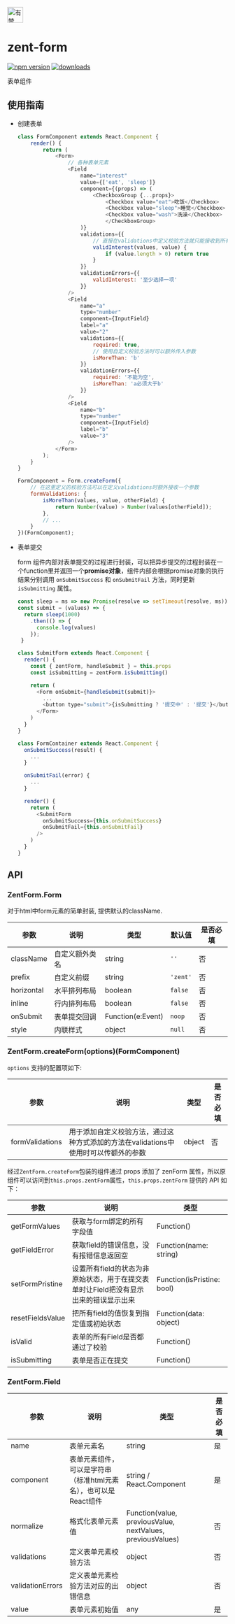 <p>
	<a href="https://github.com/youzan/">
		 <img alt="有赞logo" width="36px" src="https://img.yzcdn.cn/public_files/2017/02/09/e84aa8cbbf7852688c86218c1f3bbf17.png" alt="youzan" />
	</a>
</p>

# zent-form

[![npm version](https://img.shields.io/npm/v/zent-form.svg?style=flat)](https://www.npmjs.com/package/zent-form) [![downloads](https://img.shields.io/npm/dt/zent-form.svg)](https://www.npmjs.com/package/zent-form)

表单组件

## 使用指南

* 创建表单

	```javascript
	class FormComponent extends React.Component {
		render() {
			return (
				<Form>
					// 各种表单元素
					<Field
						name="interest"
						value={['eat', 'sleep']}
						component={(props) => (
							<CheckboxGroup {...props}>
								<Checkbox value="eat">吃饭</Checkbox>
								<Checkbox value="sleep">睡觉</Checkbox>
								<Checkbox value="wash">洗澡</Checkbox>
								</CheckboxGroup>
						)}
						validations={{
							// 直接在validations中定义校验方法就只能接收到所有表单元素值values和当前元素值value两个参数
							validInterest(values, value) {
								if (value.length > 0) return true
							}
						}}
						validationErrors={{
							validInterest: '至少选择一项'
						}}
					/>
					<Field
						name="a"
						type="number"
						component={InputField}
						label="a"
						value="2"
						validations={{
							required: true,
							// 使用自定义校验方法时可以额外传入参数
							isMoreThan: 'b'
						}}
						validationErrors={{
							required: '不能为空',
							isMoreThan: 'a必须大于b'
						}}
					/>
					<Field
						name="b"
						type="number"
						component={InputField}
						label="b"
						value="3"
					/>
				</Form>
			);
		}
	}

	FormComponent = Form.createForm({
		// 在这里定义的校验方法可以在定义validations时额外接收一个参数
		formValidations: {
			isMoreThan(values, value, otherField) {
				return Number(value) > Number(values[otherField]);
			},
			// ...
		}
	})(FormComponent);
	```

* 表单提交

	form 组件内部对表单提交的过程进行封装，可以把异步提交的过程封装在一个function里并返回一个**promise对象**，组件内部会根据promise对象的执行结果分别调用 `onSubmitSuccess` 和 `onSubmitFail` 方法，同时更新 `isSubmitting` 属性。

	```javascript
	const sleep = ms => new Promise(resolve => setTimeout(resolve, ms));
	const submit = (values) => {
	  return sleep(1000)
	    .then(() => {
	      console.log(values)
	    });
	 }

	class SubmitForm extends React.Component {
	  render() {
	    const { zentForm, handleSubmit } = this.props
	    const isSubmitting = zentForm.isSubmitting()

	    return (
	      <Form onSubmit={handleSubmit(submit)}>
	        ...
	        <button type="submit">{isSubmitting ? '提交中' : '提交'}</button>
	      </Form>
	    )
	  }
	}

	class FormContainer extends React.Component {
	  onSubmitSuccess(result) {
	    ...
	  }

	  onSubmitFail(error) {
	    ...
	  }

	  render() {
	    return (
	      <SubmitForm
	        onSubmitSuccess={this.onSubmitSuccess}
	        onSubmitFail={this.onSubmitFail}
	      />
	    )
	  }
	}
	```

## API

### ZentForm.Form

对于html中form元素的简单封装, 提供默认的className.

| 参数 | 说明 | 类型 | 默认值 | 是否必填 |
|------|------|------|--------|--------|
| className | 自定义额外类名 | string | `''` | 否 |
| prefix | 自定义前缀 | string | `'zent'` | 否 |
| horizontal | 水平排列布局 | boolean  | `false` | 否 |
| inline | 行内排列布局 | boolean | `false` | 否 |
| onSubmit | 表单提交回调 | Function(e:Event) | `noop` | 否 |
| style | 内联样式 | object | `null` | 否 |

### ZentForm.createForm(options)(FormComponent)

`options` 支持的配置项如下:

| 参数 | 说明 | 类型 | 是否必填 |
|------|------|------|------|
| formValidations | 用于添加自定义校验方法，通过这种方式添加的方法在validations中使用时可以传额外的参数 | object | 否 |


经过`ZentForm.createForm`包装的组件通过 props 添加了 zenForm 属性，所以原组件可以访问到`this.props.zentForm`属性，`this.props.zentForm` 提供的 API 如下：

| 参数 | 说明 | 类型 |
|------|------|------|
| getFormValues | 获取与form绑定的所有字段值 | Function() |
| getFieldError | 获取field的错误信息，没有报错信息返回空 | Function(name: string) |
| setFormPristine | 设置所有field的状态为非原始状态，用于在提交表单时让Field把没有显示出来的错误显示出来 | Function(isPristine: bool) |
| resetFieldsValue | 把所有field的值恢复到指定值或初始状态 | Function(data: object) |
| isValid | 表单的所有Field是否都通过了校验 | Function() |
| isSubmitting | 表单是否正在提交 | Function() |

### ZentForm.Field

| 参数 | 说明 | 类型 | 是否必填 |
|------|------|------|------|
| name | 表单元素名 | string | 是 |
| component | 表单元素组件，可以是字符串（标准html元素名），也可以是React组件 | string / React.Component | 是 |
| normalize | 格式化表单元素值 | Function(value, previousValue, nextValues, previousValues) | 否 |
| validations | 定义表单元素校验方法 | object | 否 |
| validationErrors | 定义表单元素检验方法对应的出错信息 | object | 否 |
| value | 表单元素初始值 | any | 是 |

